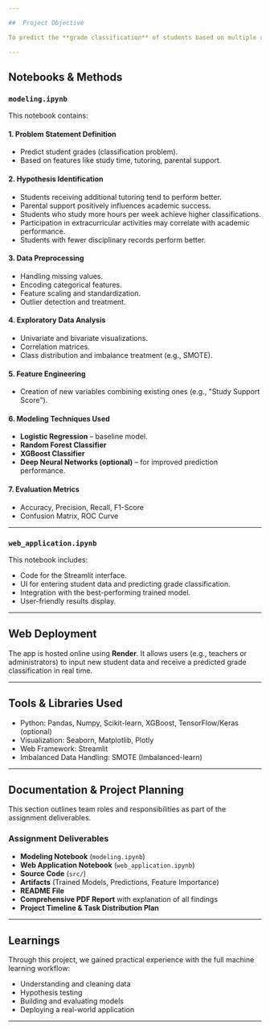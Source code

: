 ```yaml
---

##  Project Objective

To predict the **grade classification** of students based on multiple academic and socio-demographic factors using various supervised learning models.

---
```


## Notebooks & Methods

### `modeling.ipynb`
This notebook contains:

#### 1. **Problem Statement Definition**
- Predict student grades (classification problem).
- Based on features like study time, tutoring, parental support.

#### 2. **Hypothesis Identification**
- Students receiving additional tutoring tend to perform better.
- Parental support positively influences academic success.
- Students who study more hours per week achieve higher classifications.
- Participation in extracurricular activities may correlate with academic performance.
- Students with fewer disciplinary records perform better.

#### 3. **Data Preprocessing**
- Handling missing values.
- Encoding categorical features.
- Feature scaling and standardization.
- Outlier detection and treatment.

#### 4. **Exploratory Data Analysis**
- Univariate and bivariate visualizations.
- Correlation matrices.
- Class distribution and imbalance treatment (e.g., SMOTE).

#### 5. **Feature Engineering**
- Creation of new variables combining existing ones (e.g., "Study Support Score").

#### 6. **Modeling Techniques Used**
- **Logistic Regression** – baseline model.
- **Random Forest Classifier**
- **XGBoost Classifier**
- **Deep Neural Networks (optional)** – for improved prediction performance.

#### 7. **Evaluation Metrics**
- Accuracy, Precision, Recall, F1-Score
- Confusion Matrix, ROC Curve

---

### `web_application.ipynb`
This notebook includes:

- Code for the Streamlit interface.
- UI for entering student data and predicting grade classification.
- Integration with the best-performing trained model.
- User-friendly results display.

---

##  Web Deployment

The app is hosted online using **Render**. It allows users (e.g., teachers or administrators) to input new student data and receive a predicted grade classification in real time.

---

##  Tools & Libraries Used

- Python: Pandas, Numpy, Scikit-learn, XGBoost, TensorFlow/Keras (optional)
- Visualization: Seaborn, Matplotlib, Plotly
- Web Framework: Streamlit
- Imbalanced Data Handling: SMOTE (Imbalanced-learn)

---

##  Documentation & Project Planning

This section outlines team roles and responsibilities as part of the assignment deliverables.


### Assignment Deliverables
-  **Modeling Notebook** (`modeling.ipynb`)
-  **Web Application Notebook** (`web_application.ipynb`)
-  **Source Code** (`src/`)
-  **Artifacts** (Trained Models, Predictions, Feature Importance)
-  **README File**
-  **Comprehensive PDF Report** with explanation of all findings
-  **Project Timeline & Task Distribution Plan**

---

##  Learnings

Through this project, we gained practical experience with the full machine learning workflow:
- Understanding and cleaning data
- Hypothesis testing
- Building and evaluating models
- Deploying a real-world application

---


